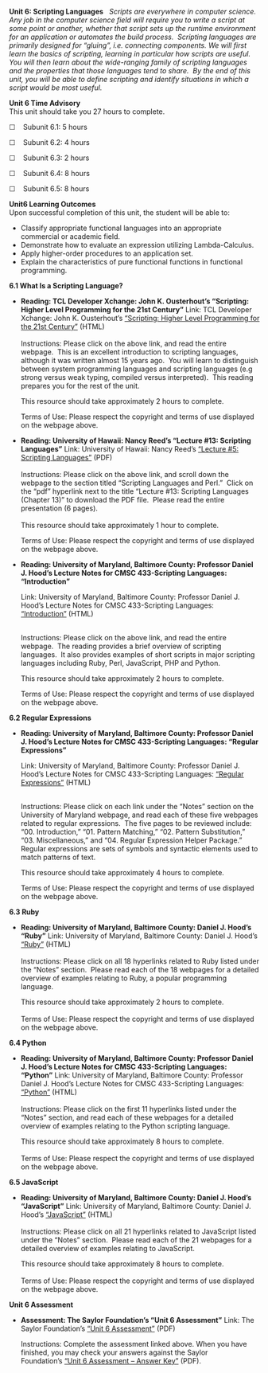 **Unit 6: Scripting Languages** <span id="6"></span> 
*Scripts are everywhere in computer science.  Any job in the computer
science field will require you to write a script at some point or
another, whether that script sets up the runtime environment for an
application or automates the build process.  Scripting languages are
primarily designed for “gluing”, i.e. connecting components. We will
first learn the basics of scripting, learning in particular how scripts
are useful.  You will then learn about the wide-ranging family of
scripting languages and the properties that those languages tend to
share.  By the end of this unit, you will be able to define scripting
and identify situations in which a script would be most useful.*

**Unit 6 Time Advisory**  
This unit should take you 27 hours to complete.  
  
 ☐    Subunit 6.1: 5 hours  
  
 ☐    Subunit 6.2: 4 hours  
  
 ☐    Subunit 6.3: 2 hours  
  
 ☐    Subunit 6.4: 8 hours  
  
 ☐    Subunit 6.5: 8 hours

**Unit6 Learning Outcomes**  
Upon successful completion of this unit, the student will be able to:  
-   Classify appropriate functional languages into an appropriate
    commercial or academic field.
-   Demonstrate how to evaluate an expression utilizing Lambda-Calculus.
-   Apply higher-order procedures to an application set.
-   Explain the characteristics of pure functional functions in
    functional programming.

**6.1 What Is a Scripting Language?** <span id="6.1"></span> 
-   **Reading: TCL Developer Xchange: John K. Ousterhout’s “Scripting:
    Higher Level Programming for the 21st Century”**
    Link: TCL Developer Xchange: John K. Ousterhout’s [“Scripting:
    Higher Level Programming for the 21st
    Century”](http://www.tcl.tk/doc/scripting.html) (HTML)  
        
     Instructions: Please click on the above link, and read the entire
    webpage.  This is an excellent introduction to scripting languages,
    although it was written almost 15 years ago.  You will learn to
    distinguish between system programming languages and scripting
    languages (e.g strong versus weak typing, compiled versus
    interpreted).  This reading prepares you for the rest of the unit.  
      
     This resource should take approximately 2 hours to complete.  
      
     Terms of Use: Please respect the copyright and terms of use
    displayed on the webpage above.

-   **Reading: University of Hawaii: Nancy Reed’s “Lecture \#13:
    Scripting Languages”**
    Link: University of Hawaii: Nancy Reed’s [“Lecture \#5: Scripting
    Languages”](http://www2.hawaii.edu/~nreed/ics313/notes.html) (PDF)  
        
     Instructions: Please click on the above link, and scroll down the
    webpage to the section titled “Scripting Languages and Perl.”  Click
    on the “pdf” hyperlink next to the title “Lecture \#13: Scripting
    Languages (Chapter 13)” to download the PDF file.  Please read the
    entire presentation (6 pages).    
        
     This resource should take approximately 1 hour to complete.  
      
     Terms of Use: Please respect the copyright and terms of use
    displayed on the webpage above.

-   **Reading: University of Maryland, Baltimore County: Professor
    Daniel J. Hood’s Lecture Notes for CMSC 433-Scripting Languages:
    “Introduction”**

    Link: University of Maryland, Baltimore County: Professor Daniel J.
    Hood’s Lecture Notes for CMSC 433-Scripting Languages:
    [“Introduction”](http://userpages.umbc.edu/~dhood2/courses/cmsc433/spring2012/?section=Notes&topic=Introduction&notes=00)
    (HTML)

       
     Instructions: Please click on the above link, and read the entire
    webpage.  The reading provides a brief overview of scripting
    languages.  It also provides examples of short scripts in major
    scripting languages including Ruby, Perl, JavaScript, PHP and
    Python.  
      
     This resource should take approximately 2 hours to complete.  
      
     Terms of Use: Please respect the copyright and terms of use
    displayed on the webpage above.

**6.2 Regular Expressions** <span id="6.2"></span> 
-   **Reading: University of Maryland, Baltimore County: Professor
    Daniel J. Hood’s Lecture Notes for CMSC 433-Scripting Languages:
    “Regular Expressions”**

    Link: University of Maryland, Baltimore County: Professor Daniel J.
    Hood’s Lecture Notes for CMSC 433-Scripting Languages: [“Regular
    Expressions”](http://userpages.umbc.edu/~dhood2/courses/cmsc433/spring2012/?section=Notes&topic=Regular+Expressions)
    (HTML)  
      

    Instructions: Please click on each link under the “Notes” section on
    the University of Maryland webpage, and read each of these five
    webpages related to regular expressions.  The five pages to be
    reviewed include: “00. Introduction,” “01. Pattern Matching,” “02.
    Pattern Substitution,” “03. Miscellaneous,” and “04. Regular
    Expression Helper Package.”  Regular expressions are sets of symbols
    and syntactic elements used to match patterns of text.  
      
     This resource should take approximately 4 hours to complete.  
      
     Terms of Use: Please respect the copyright and terms of use
    displayed on the webpage above.

**6.3 Ruby** <span id="6.3"></span> 
-   **Reading: University of Maryland, Baltimore County: Daniel J.
    Hood’s “Ruby”**
    Link: University of Maryland, Baltimore County: Daniel J. Hood’s
    [“Ruby”](http://userpages.umbc.edu/~dhood2/courses/cmsc433/spring2012/?section=Notes&topic=Ruby)
    (HTML)  
        
     Instructions: Please click on all 18 hyperlinks related to Ruby
    listed under the “Notes” section.  Please read each of the 18
    webpages for a detailed overview of examples relating to Ruby, a
    popular programming language.  
      
     This resource should take approximately 2 hours to complete.  
        
     Terms of Use: Please respect the copyright and terms of use
    displayed on the webpage above.

**6.4 Python** <span id="6.4"></span> 
-   **Reading: University of Maryland, Baltimore County: Professor
    Daniel J. Hood’s Lecture Notes for CMSC 433-Scripting Languages:
    “Python”**
    Link: University of Maryland, Baltimore County: Professor Daniel J.
    Hood’s Lecture Notes for CMSC 433-Scripting Languages:
    [“Python”](http://userpages.umbc.edu/~dhood2/courses/cmsc433/spring2012/?section=Notes&topic=Python)
    (HTML)  
        
     Instructions: Please click on the first 11 hyperlinks listed under
    the “Notes” section, and read each of these webpages for a detailed
    overview of examples relating to the Python scripting language.     
      
     This resource should take approximately 8 hours to complete.  
        
     Terms of Use: Please respect the copyright and terms of use
    displayed on the webpage above.

**6.5 JavaScript** <span id="6.5"></span> 
-   **Reading: University of Maryland, Baltimore County: Daniel J.
    Hood’s “JavaScript”**
    Link: University of Maryland, Baltimore County: Daniel J. Hood’s
    [“JavaScript”](http://userpages.umbc.edu/~dhood2/courses/cmsc433/spring2012/?section=Notes&topic=JavaScript)
    (HTML)  
        
     Instructions: Please click on all 21 hyperlinks related to
    JavaScript listed under the “Notes” section.  Please read each of
    the 21 webpages for a detailed overview of examples relating to
    JavaScript.    
      
     This resource should take approximately 8 hours to complete.  
        
     Terms of Use: Please respect the copyright and terms of use
    displayed on the webpage above.

**Unit 6 Assessment** <span id="6.6"></span> 
-   **Assessment: The Saylor Foundation’s “Unit 6 Assessment”**
    Link: The Saylor Foundation’s [“Unit 6
    Assessment”](https://resources.saylor.org/archived/wp-content/uploads/2013/01/CS404-Unit-6-Assessment-FINAL.pdf) (PDF)  
      
     Instructions: Complete the assessment linked above. When you have
    finished, you may check your answers against the Saylor
    Foundation’s [“Unit 6 Assessment – Answer
    Key”](https://resources.saylor.org/archived/wp-content/uploads/2013/01/CS404-Unit-6-Assessment-Answer-Key-FINAL.pdf) (PDF).


